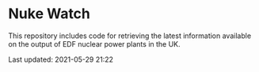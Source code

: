 # Nuke Watch

This repository includes code for retrieving the latest information available on the output of EDF nuclear power plants in the UK.

Last updated: 2021-05-29 21:22
